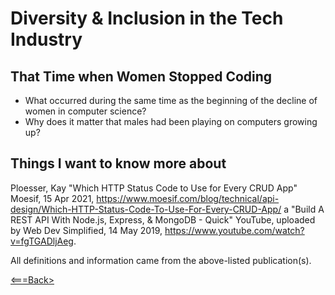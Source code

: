 # Diversity & Inclusion in the Tech Industry

## That Time when Women Stopped Coding

* What occurred during the same time as the beginning of the decline of women in computer science?
* Why does it matter that males had been playing on computers growing up?

## Things I want to know more about

Ploesser, Kay "Which HTTP Status Code to Use for Every CRUD App" Moesif, 15 Apr 2021, <https://www.moesif.com/blog/technical/api-design/Which-HTTP-Status-Code-To-Use-For-Every-CRUD-App/>
a
"Build A REST API With Node.js, Express, & MongoDB - Quick" YouTube, uploaded by Web Dev Simplified, 14 May 2019, <https://www.youtube.com/watch?v=fgTGADljAeg>.

All definitions and information came from the above-listed publication(s).

[<===Back>](README.md)
